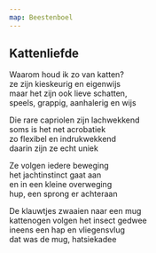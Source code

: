 ```yaml
---
map: Beestenboel
---
```


## Kattenliefde

Waarom houd ik zo van katten?\
ze zijn kieskeurig en eigenwijs\
maar het zijn ook lieve schatten,\
speels, grappig, aanhalerig en wijs

Die rare capriolen zijn lachwekkend\
soms is het net acrobatiek\
zo flexibel en indrukwekkend\
daarin zijn ze echt uniek

Ze volgen iedere beweging\
het jachtinstinct gaat aan\
en in een kleine overweging\
hup, een sprong er achteraan 

De klauwtjes zwaaien naar een mug\
kattenogen volgen het insect gedwee\
ineens een hap en vliegensvlug\
dat was de mug, hatsiekadee
